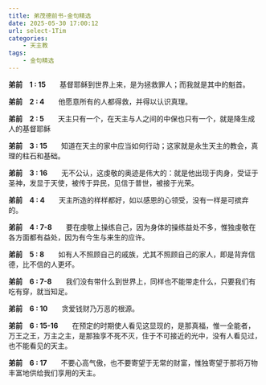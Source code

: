 ```yaml
---
title: 弟茂德前书-金句精选
date: 2025-05-30 17:00:12
url: select-1Tim
categories: 
    - 天主教
tags:
    - 金句精选
---
```


**弟前&emsp;1&nbsp;:&nbsp;15**&emsp;&emsp;基督耶稣到世界上来，是为拯救罪人；而我就是其中的魁首。

**弟前&emsp;2&nbsp;:&nbsp;4**&emsp;&emsp;他愿意所有的人都得救，并得以认识真理。

**弟前&emsp;2&nbsp;:&nbsp;5**&emsp;&emsp;天主只有一个，在天主与人之间的中保也只有一个，就是降生成人的基督耶稣

**弟前&emsp;3&nbsp;:&nbsp;15**&emsp;&emsp;知道在天主的家中应当如何行动；这家就是永生天主的教会，真理的柱石和基础。

**弟前&emsp;3&nbsp;:&nbsp;16**&emsp;&emsp;无不公认，这虔敬的奥迹是伟大的：就是他出现于肉身，受证于圣神，发显于天使，被传于异民，见信于普世，被接于光荣。
<!-- more -->
**弟前&emsp;4&nbsp;:&nbsp;4**&emsp;&emsp;天主所造的样样都好，如以感恩的心领受，没有一样是可摈弃的。

**弟前&emsp;4&nbsp;:&nbsp;7-8**&emsp;&emsp;要在虔敬上操练自己，因为身体的操练益处不多，惟独虔敬在各方面都有益处，因为有今生与来生的应许。

**弟前&emsp;5&nbsp;:&nbsp;8**&emsp;&emsp;如有人不照顾自己的戚族，尤其不照顾自己的家人，即是背弃信德，比不信的人更坏。

**弟前&emsp;6&nbsp;:&nbsp;7-8**&emsp;&emsp;我们没有带什么到世界上，同样也不能带走什么，只要我们有吃有穿，就当知足。

**弟前&emsp;6&nbsp;:&nbsp;10**&emsp;&emsp;贪爱钱财乃万恶的根源。

**弟前&emsp;6&nbsp;:&nbsp;15-16**&emsp;&emsp;在预定的时期使人看见这显现的，是那真福，惟一全能者，万王之王，万主之主，是那独享不死不灭，住于不可接近的光中，没有人看见过，也不能看见的天主。

**弟前&emsp;6&nbsp;:&nbsp;17**&emsp;&emsp;不要心高气傲，也不要寄望于无常的财富，惟独寄望于那将万物丰富地供给我们享用的天主。
